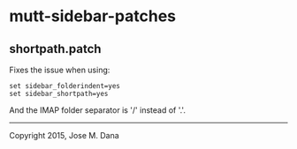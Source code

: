 # mutt-sidebar-patches
## shortpath.patch

Fixes the issue when using:

```
set sidebar_folderindent=yes
set sidebar_shortpath=yes
```

And the IMAP folder separator is '/' instead of '.'.

---
Copyright 2015, Jose M. Dana

